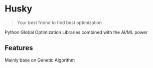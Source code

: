 # Husky
>Your best friend to find best optimization

Python Global Optimization Libraries combined with the AI/ML power

## Features
Mainly base on Genetic Algorithm